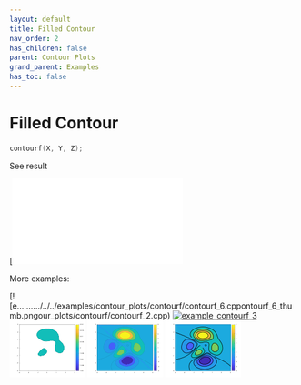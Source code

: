 ```yaml
---
layout: default
title: Filled Contour
nav_order: 2
has_children: false
parent: Contour Plots
grand_parent: Examples
has_toc: false
---
```

# Filled Contour

```cpp
contourf(X, Y, Z);
```


See result

[![e../../../examples/contour_plots/contourf/contourf_1.cppontourf_1.svg)](examples/contour_plots/contourf/contourf_1.cpp)

More examples:
    
[![e........../../../examples/contour_plots/contourf/contourf_6.cppontourf_6_thumb.pngour_plots/contourf/contourf_2.cpp)  [![example_contourf_3](docs/examples/contour_plots/contourf/contourf_3_thumb.png)](examples/contour_plots/contourf/contourf_3.cpp)  [![example_contourf_4](docs/examples/contour_plots/contourf/contourf_4_thumb.png)](examples/contour_plots/contourf/contourf_4.cpp)  [![example_contourf_5](docs/examples/contour_plots/contourf/contourf_5_thumb.png)](examples/contour_plots/contourf/contourf_5.cpp)  [![example_contourf_6](docs/examples/contour_plots/contourf/contourf_6_thumb.png)](examples/contour_plots/contourf/contourf_6.cpp)

  


